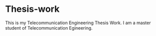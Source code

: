 # Thesis-work
This is my Telecommunication Engineering Thesis Work.
I am a master student of Telecommunication Egineering.

